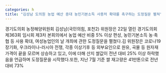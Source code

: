 ```yaml
---
categories: h
title: "김성남 도의원 농업 예산 증대 농민기본소득 사용처 확대를 촉구하는 도정질문 펼쳐"
---
```

경기도의회 농정해양위원회 김성남(국민의힘, 포천2) 위원장은 22일 열린 경기도의회 제363회 임시회 제3차 본회의에서 농업 예산 비중 5% 이상 편성, 농민기본소득 농·축협 등 사용 확대, 여성농업인의 날 개최에 관한 도정질문을 펼쳤다.김 위원장은 코로나19 장기화, 우크라이나-러시아 전쟁, 각종 이상기후 등 외부요인으로 원유, 곡물 등 원자재 가격이 끝을 모르며 상승하고 있고, 이에 더해 산지 쌀값이 전년 대비 25% 이상 하락했음을 언급하며 도정질문을 시작했다.또한, 지난 7월 기준 쌀 재고량은 41만톤으로 전년 대비 73%